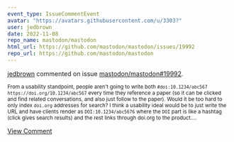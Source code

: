 ```yaml
---
event_type: IssueCommentEvent
avatar: "https://avatars.githubusercontent.com/u/3303?"
user: jedbrown
date: 2022-11-08
repo_name: mastodon/mastodon
html_url: https://github.com/mastodon/mastodon/issues/19992
repo_url: https://github.com/mastodon/mastodon
---
```


<a href='https://github.com/jedbrown' target='_blank'>jedbrown</a> commented on issue <a href='https://github.com/mastodon/mastodon/issues/19992' target='_blank'>mastodon/mastodon#19992</a>.

<small>From a usability standpoint, people aren't going to write both `#doi:10.1234/abc567 https://doi.org/10.1234/abc567` every time they reference a paper (so it can be clicked and find related conversations, and also just follow to the paper). Would it be too hard to only index `doi.org` addresses for search? I think a usability ideal would be to just write the URL and have clients render as `DOI:10.1234/abc5676` where the `DOI` part is like a hashtag (click gives search results) and the rest links through doi.org to the product....</small>

<a href='https://github.com/mastodon/mastodon/issues/19992' target='_blank'>View Comment</a>